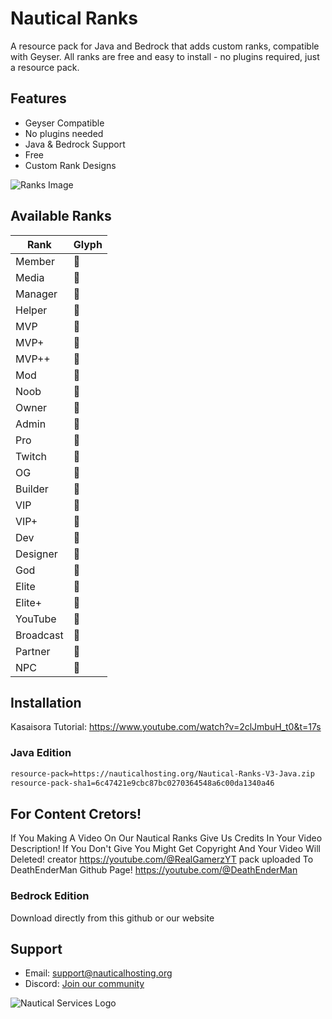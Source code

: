 # Nautical Ranks

A resource pack for Java and Bedrock that adds custom ranks, compatible with Geyser. All ranks are free and easy to install - no plugins required, just a resource pack.

## Features

- Geyser Compatible
- No plugins needed
- Java & Bedrock Support
- Free
- Custom Rank Designs

![Ranks Image](https://i.postimg.cc/0NMQF8k2/image.png)

## Available Ranks

| Rank | Glyph |
|------|-------|
| Member |  | 
| Media |  | 
| Manager |  | 
| Helper |  | 
| MVP |  | 
| MVP+ |  | 
| MVP++ |  | 
| Mod |  | 
| Noob |  | 
| Owner |  | 
| Admin |  | 
| Pro |  | 
| Twitch |  | 
| OG |  | 
| Builder |  | 
| VIP |  | 
| VIP+ |  | 
| Dev |  | 
| Designer |  | 
| God |  | 
| Elite |  | 
| Elite+ |  | 
| YouTube |  | 
| Broadcast |  | 
| Partner |  | 
| NPC |  | 

## Installation
Kasaisora Tutorial: https://www.youtube.com/watch?v=2clJmbuH_t0&t=17s
### Java Edition
```bash
resource-pack=https://nauticalhosting.org/Nautical-Ranks-V3-Java.zip
resource-pack-sha1=6c47421e9cbc87bc0270364548a6c00da1340a46
```
## For Content Cretors!
If You Making A Video On Our Nautical Ranks Give Us Credits In Your Video Description!
If You Don't Give You Might Get Copyright And Your Video Will Deleted!
creator https://youtube.com/@RealGamerzYT
pack uploaded To DeathEnderMan Github Page!
https://youtube.com/@DeathEnderMan

### Bedrock Edition
Download directly from this github or our website

## Support
- Email: support@nauticalhosting.org
- Discord: [Join our community](https://discord.gg/NedHt6FVwj)

![Nautical Services Logo](https://i.postimg.cc/gj6SSb7W/Nautical-Services-Bot.png)
